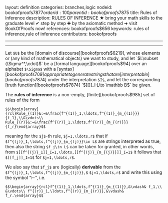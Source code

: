 layout: definition
categories: branches,logic
nodeid: bookofproofs$7877
orderid: 100
parentid: bookofproofs$7875
title: Rules of Inference
description: RULES OF INFERENCE ★ bring your math skills to the graduate level ✔ step by step ✚ by the axiomatic method ➜ visit BookOfProofs now!
references: bookofproofs$656
keywords: rules of inference,rule of inference
contributors: bookofproofs

---


---

Let `$U$` be the [domain of discourse][bookofproofs$6219], whose elements or (any kind of mathematical objects) we want to study, and let `$L\subset (\Sigma^*,\cdot)$` be a [formal language][bookofproofs$94] over an alphabet `$\Sigma$` with a [syntax][bookofproofs$709] appropriate to generate strings that are [interpretable][bookofproofs$7874] under the interpretation `$I$`, and let the corresponding [truth function][bookofproofs$7874] `$[[]]_I:L\to \mathbb B$` be given. 

The **rules of inference** is a non-empty, [finite][bookofproofs$985] set of rules of the form


`$$\begin{array}{rcl}Rule_{(1)}&:=&\frac{f^{(1)}_1,\ldots,f^{(1)}_{m_{(1)}}}{f_1},\\&\vdots\\
Rule_{(r)}&:=&\frac{f^{(r)}_1,\ldots,f^{(r)}_{m_{(r)}}}{f_r}\end{array}$$`

meaning for the `$j$`-th rule, `$j=1,\ldots,r$` that if `$f^{(j)}_1,\ldots,f^{(j)}_{m_{(j)}}\in L$` are strings interpreted as true, then also the string `$f_j\in L$` can be taken for granted, in other words, from `$[[f^{(j)}_1]]_I=1,\ldots,[[f^{(j)}_{m_{(j)}}]]_I=1$` it follows that `$[[f_j]]_I=1$` for `$j=1,\ldots,r$`.

We also say that `$f_j$` are (logically) **derivable** from the `$f^{(j)}_1,\ldots,f^{(j)}_{m_{(j)}},$` `$j=1,\ldots,r$` and write this using the symbol "$\vdash$", i.e. 

`$$\begin{array}{rcl}f^{(1)}_1,\ldots,f^{(1)}_{m_{(1)}},&\vdash& f_1,\\
&\vdots\\
f^{(r)}_1,\ldots,f^{(r)}_{m_{(r)}},&\vdash& f_r.\end{array}$$`
